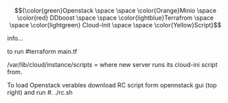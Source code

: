 


$${\color{green}Openstack \space \space \color{Orange}Minio \space \color{red} DDboost \space \space \color{lightblue}Terrafrom \space \space \color{lightgreen} Cloud-Init \space \space \color{Yellow}Script}$$	



info...

to run #terraform main.tf

/var/lib/cloud/instance/scripts  = where new server runs its cloud-ini script from.

To load Openstack verables download RC script form opennstack gui (top right) and run #. ./rc.sh 
